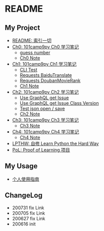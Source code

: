 # README

## My Project

- [README: 索引一切](README.md)
- [Ch0: 101camp9py Ch0 学习笔记](Ch0/README.md)
    - [guess number](Ch0/guessno.py)
    - [Ch0 Note](Ch0/README.md)
- [Ch1: 101camp9py Ch1 学习笔记](Ch1/README.md)
    - [CLI Test](Ch1/CLI.py)
    - [Requests BaiduTranslate](Ch1/BaiduTranslate.py)
    - [Requests DoubanMovieRank](Ch1/DoubanMovieRank.py)
    - [Ch1 Note](Ch1/README.md)
- [Ch2: 101camp9py Ch2 学习笔记](Ch2/README.md)
    - [Use GraphQL get Issue](Ch2/IssueGraphQL.py)
    - [Use GraphQL get Issue Class Version](Ch2/IssueGraphQLClasss.py)
    - [Test json open / save](Ch2/jsonTest.py)
    - [Ch2 Note](Ch2/README.md)
- [Ch3: 101camp9py Ch3 学习笔记](Ch3/README.md)
    - [Ch3 Note](Ch3/README.md)
- [Ch4: 101camp9py Ch4 学习笔记](Ch4/README.md)
    - [Ch4 Note](Ch4/README.md)
- [LPTHW: 自修 Learn Python the Hard Way](LPTHW/)
- [PoL: Proof of Learning 项目](PoL/)

## My Usage

- [个人使用指南](https://gitlab.com/101camp/9py/tasks/-/wikis/Usage/alex)

## ChangeLog

- 200731 fix Link
- 200705 fix Link
- 200627 fix Link
- 200616 init
